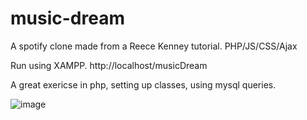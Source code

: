 # music-dream
A spotify clone made from a Reece Kenney tutorial. PHP/JS/CSS/Ajax

Run using XAMPP. http://localhost/musicDream


A great exericse in php, setting up classes, using mysql queries.


![image](https://user-images.githubusercontent.com/32810875/41605234-ec07d348-73d8-11e8-9386-c9aeaa26b1c8.png)

